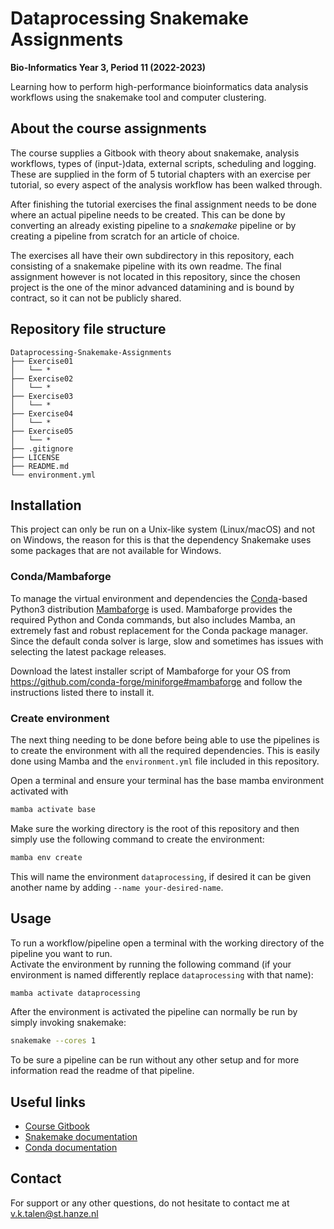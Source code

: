 # Dataprocessing Snakemake Assignments
**Bio-Informatics Year 3, Period 11 (2022-2023)**

Learning how to perform high-performance bioinformatics data analysis workflows using the snakemake tool and computer clustering.


## About the course assignments
The course supplies a Gitbook with theory about snakemake, analysis workflows, types of (input-)data, external scripts, scheduling and logging.
These are supplied in the form of 5 tutorial chapters with an exercise per tutorial, so every aspect of the analysis workflow has been walked through.

After finishing the tutorial exercises the final assignment needs to be done where an actual pipeline needs to be created. 
This can be done by converting an already existing pipeline to a *snakemake* pipeline or by creating a pipeline from scratch for an article of choice.

The exercises all have their own subdirectory in this repository, each consisting of a snakemake pipeline with its own readme.
The final assignment however is not located in this repository, since the chosen project is the one of the minor advanced datamining 
and is bound by contract, so it can not be publicly shared.


## Repository file structure
```
Dataprocessing-Snakemake-Assignments
├── Exercise01
│   └── *
├── Exercise02
│   └── *
├── Exercise03
│   └── *
├── Exercise04
│   └── *
├── Exercise05
│   └── *
├── .gitignore
├── LICENSE
├── README.md
└── environment.yml
```


## Installation
This project can only be run on a Unix-like system (Linux/macOS) and not on Windows, the reason for this is that the dependency Snakemake uses some packages that are not available for Windows.

### Conda/Mambaforge
To manage the virtual environment and dependencies the [Conda](https://conda.io/)-based Python3 distribution [Mambaforge](https://github.com/conda-forge/miniforge#mambaforge) is used.
Mambaforge provides the required Python and Conda commands, but also includes Mamba, an extremely fast and robust replacement for the Conda package manager. 
Since the default conda solver is large, slow and sometimes has issues with selecting the latest package releases.

Download the latest installer script of Mambaforge for your OS from https://github.com/conda-forge/miniforge#mambaforge and follow the instructions listed there to install it.

### Create environment
The next thing needing to be done before being able to use the pipelines is to create the environment with all the required dependencies. 
This is easily done using Mamba and the `environment.yml` file included in this repository.

Open a terminal and ensure your terminal has the base mamba environment activated with
```bash
mamba activate base
```
Make sure the working directory is the root of this repository and then simply use the following command to create the environment:
```bash
mamba env create
```
This will name the environment `dataprocessing`, if desired it can be given another name by adding `--name your-desired-name`.


## Usage
To run a workflow/pipeline open a terminal with the working directory of the pipeline you want to run.  
Activate the environment by running the following command (if your environment is named differently replace `dataprocessing` with that name):
```bash
mamba activate dataprocessing
```
After the environment is activated the pipeline can normally be run by simply invoking snakemake:
```bash
snakemake --cores 1
```
To be sure a pipeline can be run without any other setup and for more information read the readme of that pipeline.


## Useful links  
* [Course Gitbook](https://fennaf.gitbook.io/bfvh4dsp1/)  
* [Snakemake documentation](https://snakemake.readthedocs.io/en/latest)  
* [Conda documentation](https://docs.conda.io/projects/conda/en/latest)  


## Contact
For support or any other questions, do not hesitate to contact me at v.k.talen@st.hanze.nl
